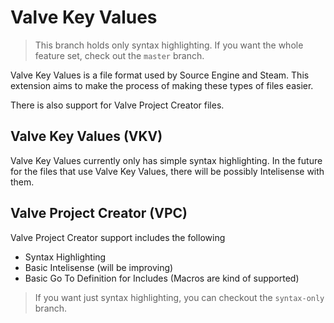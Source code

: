 # Valve Key Values
> This branch holds only syntax highlighting. If you want the whole feature set, check out the `master` branch.

Valve Key Values is a file format used by Source Engine and Steam. This extension aims to make the process of making these types of files easier.

There is also support for Valve Project Creator files.

## Valve Key Values (VKV)
Valve Key Values currently only has simple syntax highlighting. In the future for the files that use Valve Key Values, there will be possibly Intelisense with them.

## Valve Project Creator (VPC)
Valve Project Creator support includes the following
 - Syntax Highlighting
 - Basic Intelisense (will be improving)
 - Basic Go To Definition for Includes (Macros are kind of supported)

> If you want just syntax highlighting, you can checkout the `syntax-only` branch.